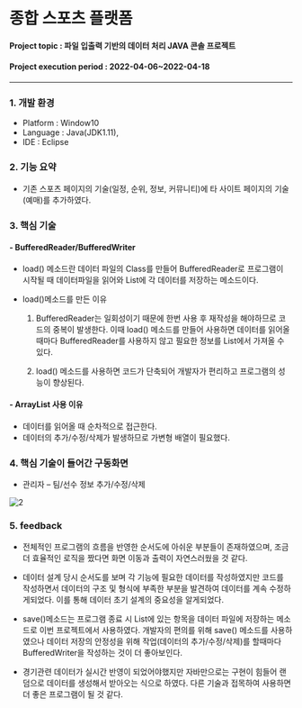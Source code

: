 # 종합 스포츠 플랫폼
#### Project topic : 파일 입출력 기반의 데이터 처리 JAVA 콘솔 프로젝트
#### Project execution period : 2022-04-06~2022-04-18
-----------------------
### 1. 개발 환경
-	Platform : Window10
-	Language : Java(JDK1.11),
-	IDE : Eclipse
### 2. 기능 요약
-	기존 스포츠 페이지의 기술(일정, 순위, 정보, 커뮤니티)에 타 사이트 페이지의 기술(예매)를 추가하였다.
### 3. 핵심 기술
#### - BufferedReader/BufferedWriter
- load() 메소드란 데이터 파일의 Class를 만들어 BufferedReader로 프로그램이 시작될 때 데이터파일을 읽어와 List<Class>에 각 데이터를 저장하는 메소드이다.
- load()메소드를 만든 이유
  
  1.	BufferedReader는 일회성이기 때문에 한번 사용 후 재작성을 해야하므로 코드의 중복이 발생한다. 이때 load() 메소드를 만들어 사용하면 데이터를 읽어올 때마다 BufferedReader를 사용하지 않고 필요한 정보를 List에서 가져올 수 있다.
  
  2.	load() 메소드를 사용하면 코드가 단축되어 개발자가 편리하고 프로그램의 성능이 향상된다.

#### - ArrayList 사용 이유
- 데이터를 읽어올 때 순차적으로 접근한다. 
-	데이터의 추가/수정/삭제가 발생하므로 가변형 배열이 필요했다.

### 4.	핵심 기술이 들어간 구동화면
-	관리자 – 팀/선수 정보 추가/수정/삭제
  
![2](https://user-images.githubusercontent.com/97499271/165006185-43ee3246-0473-4dd2-917f-5ba5d6013f79.png)

### 5. feedback
- 전체적인 프로그램의 흐름을 반영한 순서도에 아쉬운 부분들이 존재하였으며, 조금 더 효율적인 로직을 짰다면 화면 이동과 출력이 자연스러웠을 것 같다.

-	데이터 설계 당시 순서도를 보며 각 기능에 필요한 데이터를 작성하였지만 코드를 작성하면서 데이터의 구조 및 형식에 부족한 부분을 발견하여 데이터를 계속 수정하게되었다. 이를 통해 데이터 초기 설계의 중요성을 알게되었다.

-	save()메소드는 프로그램 종료 시 List에 있는 항목을 데이터 파일에 저장하는 메소드로 이번 프로젝트에서 사용하였다. 개발자의 편의를 위해 save() 메소드를 사용하였으나 데이터 저장의 안정성을 위해 작업(데이터의 추가/수정/삭제)를 할때마다 BufferedWriter을 작성하는 것이 더 좋아보인다.

-	경기관련 데이터가 실시간 반영이 되었어야했지만 자바만으로는 구현이 힘들어 랜덤으로 데이터를 생성해서 받아오는 식으로 하였다. 다른 기술과 접목하여 사용하면 더 좋은 프로그램이 될 것 같다.
